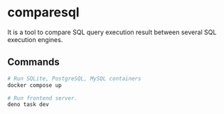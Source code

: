 # comparesql

It is a tool to compare SQL query execution result between several SQL execution
engines.

## Commands

```bash
# Run SQLite, PostgreSQL, MySQL containers
docker compose up

# Run frontend server.
deno task dev
```

